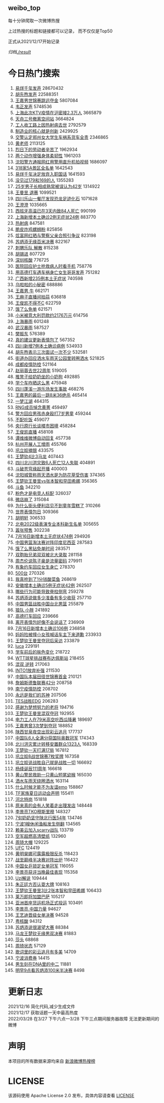 weibo_top  
---
每十分钟爬取一次微博热搜  

上过热搜的标题和链接都可以记录， 而不仅仅是Top50

正式从2021/12/17开始记录  

*归档[./result](./result/)*

# 今日热门搜索  
1. [易烊千玺发声](https://s.weibo.com//weibo?q=%23%E6%98%93%E7%83%8A%E5%8D%83%E7%8E%BA%E5%8F%91%E5%A3%B0%23&Refer=top) 28670432
2. [胡先煦发声](https://s.weibo.com//weibo?q=%23%E8%83%A1%E5%85%88%E7%85%A6%E5%8F%91%E5%A3%B0%23&Refer=top) 22588351
3. [王嘉男世锦赛跳远夺金](https://s.weibo.com//weibo?q=%23%E7%8E%8B%E5%98%89%E7%94%B7%E4%B8%96%E9%94%A6%E8%B5%9B%E8%B7%B3%E8%BF%9C%E5%A4%BA%E9%87%91%23&Refer=top) 5807084
4. [韦正发声](https://s.weibo.com//weibo?q=%23%E9%9F%A6%E6%AD%A3%E5%8F%91%E5%A3%B0%23&Refer=top) 5748536
5. [上海此次KTV疫情在沪密接2.3万人](https://s.weibo.com//weibo?q=%23%E4%B8%8A%E6%B5%B7%E6%AD%A4%E6%AC%A1KTV%E7%96%AB%E6%83%85%E5%9C%A8%E6%B2%AA%E5%AF%86%E6%8E%A52.3%E4%B8%87%E4%BA%BA%23&Refer=top) 3665879
6. [天舟三号撤离空间站](https://s.weibo.com//weibo?q=%23%E5%A4%A9%E8%88%9F%E4%B8%89%E5%8F%B7%E6%92%A4%E7%A6%BB%E7%A9%BA%E9%97%B4%E7%AB%99%23&Refer=top) 3664824
7. [工人收工路上因热射病去世](https://s.weibo.com//weibo?q=%23%E5%B7%A5%E4%BA%BA%E6%94%B6%E5%B7%A5%E8%B7%AF%E4%B8%8A%E5%9B%A0%E7%83%AD%E5%B0%84%E7%97%85%E5%8E%BB%E4%B8%96%23&Refer=top) 2792579
8. [制造业的核心就是创新](https://s.weibo.com//weibo?q=%23%E5%88%B6%E9%80%A0%E4%B8%9A%E7%9A%84%E6%A0%B8%E5%BF%83%E5%B0%B1%E6%98%AF%E5%88%9B%E6%96%B0%23&Refer=top) 2429925
9. [交警认定郑州女大学生车祸系货车全责](https://s.weibo.com//weibo?q=%23%E4%BA%A4%E8%AD%A6%E8%AE%A4%E5%AE%9A%E9%83%91%E5%B7%9E%E5%A5%B3%E5%A4%A7%E5%AD%A6%E7%94%9F%E8%BD%A6%E7%A5%B8%E7%B3%BB%E8%B4%A7%E8%BD%A6%E5%85%A8%E8%B4%A3%23&Refer=top) 2346865
10. [黄老师](https://s.weibo.com//weibo?q=%E9%BB%84%E8%80%81%E5%B8%88&Refer=top) 2113125
11. [烈日下的劳动者辛苦了](https://s.weibo.com//weibo?q=%23%E7%83%88%E6%97%A5%E4%B8%8B%E7%9A%84%E5%8A%B3%E5%8A%A8%E8%80%85%E8%BE%9B%E8%8B%A6%E4%BA%86%23&Refer=top) 1962934
12. [两个动作增强身体柔韧性](https://s.weibo.com//weibo?q=%23%E4%B8%A4%E4%B8%AA%E5%8A%A8%E4%BD%9C%E5%A2%9E%E5%BC%BA%E8%BA%AB%E4%BD%93%E6%9F%94%E9%9F%A7%E6%80%A7%23&Refer=top) 1961203
13. [沈阳警方通报网红用警用直升机拍视频](https://s.weibo.com//weibo?q=%23%E6%B2%88%E9%98%B3%E8%AD%A6%E6%96%B9%E9%80%9A%E6%8A%A5%E7%BD%91%E7%BA%A2%E7%94%A8%E8%AD%A6%E7%94%A8%E7%9B%B4%E5%8D%87%E6%9C%BA%E6%8B%8D%E8%A7%86%E9%A2%91%23&Refer=top) 1686097
14. [318家5A景区全名单](https://s.weibo.com//weibo?q=%23318%E5%AE%B65A%E6%99%AF%E5%8C%BA%E5%85%A8%E5%90%8D%E5%8D%95%23&Refer=top) 1642543
15. [易烊千玺决定放弃⼊职国话](https://s.weibo.com//weibo?q=%23%E6%98%93%E7%83%8A%E5%8D%83%E7%8E%BA%E5%86%B3%E5%AE%9A%E6%94%BE%E5%BC%83%E2%BC%8A%E8%81%8C%E5%9B%BD%E8%AF%9D%23&Refer=top) 1641593
16. [没见过179和169的人](https://s.weibo.com//weibo?q=%E6%B2%A1%E8%A7%81%E8%BF%87179%E5%92%8C169%E7%9A%84%E4%BA%BA&Refer=top) 1355283
17. [25岁男子长相成熟常被误认为42岁](https://s.weibo.com//weibo?q=%2325%E5%B2%81%E7%94%B7%E5%AD%90%E9%95%BF%E7%9B%B8%E6%88%90%E7%86%9F%E5%B8%B8%E8%A2%AB%E8%AF%AF%E8%AE%A4%E4%B8%BA42%E5%B2%81%23&Refer=top) 1314922
18. [王曼昱 退赛](https://s.weibo.com//weibo?q=%E7%8E%8B%E6%9B%BC%E6%98%B1%20%E9%80%80%E8%B5%9B&Refer=top) 1099521
19. [四川乐山一餐厅发现恐龙足迹化石](https://s.weibo.com//weibo?q=%23%E5%9B%9B%E5%B7%9D%E4%B9%90%E5%B1%B1%E4%B8%80%E9%A4%90%E5%8E%85%E5%8F%91%E7%8E%B0%E6%81%90%E9%BE%99%E8%B6%B3%E8%BF%B9%E5%8C%96%E7%9F%B3%23&Refer=top) 1071628
20. [王澄澄](https://s.weibo.com//weibo?q=%E7%8E%8B%E6%BE%84%E6%BE%84&Refer=top) 1035665
21. [西班牙高温已在3天内致84人死亡](https://s.weibo.com//weibo?q=%23%E8%A5%BF%E7%8F%AD%E7%89%99%E9%AB%98%E6%B8%A9%E5%B7%B2%E5%9C%A83%E5%A4%A9%E5%86%85%E8%87%B484%E4%BA%BA%E6%AD%BB%E4%BA%A1%23&Refer=top) 990199
22. [上海新增本土确诊2例无症状24例](https://s.weibo.com//weibo?q=%23%E4%B8%8A%E6%B5%B7%E6%96%B0%E5%A2%9E%E6%9C%AC%E5%9C%9F%E7%A1%AE%E8%AF%8A2%E4%BE%8B%E6%97%A0%E7%97%87%E7%8A%B624%E4%BE%8B%23&Refer=top) 883770
23. [热射病](https://s.weibo.com//weibo?q=%23%E7%83%AD%E5%B0%84%E7%97%85%23&Refer=top) 847581
24. [脆皮炸鸡螺蛳粉](https://s.weibo.com//weibo?q=%23%E8%84%86%E7%9A%AE%E7%82%B8%E9%B8%A1%E8%9E%BA%E8%9B%B3%E7%B2%89%23&Refer=top) 825856
25. [炫富网红晒与警察父亲合照引争议](https://s.weibo.com//weibo?q=%23%E7%82%AB%E5%AF%8C%E7%BD%91%E7%BA%A2%E6%99%92%E4%B8%8E%E8%AD%A6%E5%AF%9F%E7%88%B6%E4%BA%B2%E5%90%88%E7%85%A7%E5%BC%95%E4%BA%89%E8%AE%AE%23&Refer=top) 823198
26. [苏炳添无缘百米决赛](https://s.weibo.com//weibo?q=%23%E8%8B%8F%E7%82%B3%E6%B7%BB%E6%97%A0%E7%BC%98%E7%99%BE%E7%B1%B3%E5%86%B3%E8%B5%9B%23&Refer=top) 822167
27. [刺猬乐队 解散](https://s.weibo.com//weibo?q=%E5%88%BA%E7%8C%AC%E4%B9%90%E9%98%9F%20%E8%A7%A3%E6%95%A3&Refer=top) 815238
28. [胡锡进](https://s.weibo.com//weibo?q=%E8%83%A1%E9%94%A1%E8%BF%9B&Refer=top) 807729
29. [深圳核酸](https://s.weibo.com//weibo?q=%E6%B7%B1%E5%9C%B3%E6%A0%B8%E9%85%B8&Refer=top) 776725
30. [医院回应护士抢救病人时看手机](https://s.weibo.com//weibo?q=%23%E5%8C%BB%E9%99%A2%E5%9B%9E%E5%BA%94%E6%8A%A4%E5%A3%AB%E6%8A%A2%E6%95%91%E7%97%85%E4%BA%BA%E6%97%B6%E7%9C%8B%E6%89%8B%E6%9C%BA%23&Refer=top) 758776
31. [用高德打车遇车祸身亡女生哥哥发声](https://s.weibo.com//weibo?q=%23%E7%94%A8%E9%AB%98%E5%BE%B7%E6%89%93%E8%BD%A6%E9%81%87%E8%BD%A6%E7%A5%B8%E8%BA%AB%E4%BA%A1%E5%A5%B3%E7%94%9F%E5%93%A5%E5%93%A5%E5%8F%91%E5%A3%B0%23&Refer=top) 751282
32. [广西新增235例本土无症状](https://s.weibo.com//weibo?q=%23%E5%B9%BF%E8%A5%BF%E6%96%B0%E5%A2%9E235%E4%BE%8B%E6%9C%AC%E5%9C%9F%E6%97%A0%E7%97%87%E7%8A%B6%23&Refer=top) 740598
33. [乌啦啦的小秘密](https://s.weibo.com//weibo?q=%23%E4%B9%8C%E5%95%A6%E5%95%A6%E7%9A%84%E5%B0%8F%E7%A7%98%E5%AF%86%23&Refer=top) 688886
34. [王嘉男 牛](https://s.weibo.com//weibo?q=%E7%8E%8B%E5%98%89%E7%94%B7%20%E7%89%9B&Refer=top) 662171
35. [王麻子直播间拍蒜](https://s.weibo.com//weibo?q=%23%E7%8E%8B%E9%BA%BB%E5%AD%90%E7%9B%B4%E6%92%AD%E9%97%B4%E6%8B%8D%E8%92%9C%23&Refer=top) 636818
36. [王俊凯不得不C](https://s.weibo.com//weibo?q=%23%E7%8E%8B%E4%BF%8A%E5%87%AF%E4%B8%8D%E5%BE%97%E4%B8%8DC%23&Refer=top) 622759
37. [饿了么免单](https://s.weibo.com//weibo?q=%23%E9%A5%BF%E4%BA%86%E4%B9%88%E5%85%8D%E5%8D%95%23&Refer=top) 621571
38. [小米被意大利罚款约2176万元](https://s.weibo.com//weibo?q=%23%E5%B0%8F%E7%B1%B3%E8%A2%AB%E6%84%8F%E5%A4%A7%E5%88%A9%E7%BD%9A%E6%AC%BE%E7%BA%A62176%E4%B8%87%E5%85%83%23&Refer=top) 614756
39. [上海暴雨](https://s.weibo.com//weibo?q=%23%E4%B8%8A%E6%B5%B7%E6%9A%B4%E9%9B%A8%23&Refer=top) 601248
40. [武汉暴雨](https://s.weibo.com//weibo?q=%23%E6%AD%A6%E6%B1%89%E6%9A%B4%E9%9B%A8%23&Refer=top) 587527
41. [樊振东](https://s.weibo.com//weibo?q=%E6%A8%8A%E6%8C%AF%E4%B8%9C&Refer=top) 576389
42. [真的建议更新表情包了](https://s.weibo.com//weibo?q=%23%E7%9C%9F%E7%9A%84%E5%BB%BA%E8%AE%AE%E6%9B%B4%E6%96%B0%E8%A1%A8%E6%83%85%E5%8C%85%E4%BA%86%23&Refer=top) 567352
43. [四川新增7例本土确诊病例](https://s.weibo.com//weibo?q=%23%E5%9B%9B%E5%B7%9D%E6%96%B0%E5%A2%9E7%E4%BE%8B%E6%9C%AC%E5%9C%9F%E7%A1%AE%E8%AF%8A%E7%97%85%E4%BE%8B%23&Refer=top) 534933
44. [胡先煦表示三次面试一次不少](https://s.weibo.com//weibo?q=%23%E8%83%A1%E5%85%88%E7%85%A6%E8%A1%A8%E7%A4%BA%E4%B8%89%E6%AC%A1%E9%9D%A2%E8%AF%95%E4%B8%80%E6%AC%A1%E4%B8%8D%E5%B0%91%23&Refer=top) 532581
45. [街道办回应洒水车雨天公园里转圈洒水](https://s.weibo.com//weibo?q=%23%E8%A1%97%E9%81%93%E5%8A%9E%E5%9B%9E%E5%BA%94%E6%B4%92%E6%B0%B4%E8%BD%A6%E9%9B%A8%E5%A4%A9%E5%85%AC%E5%9B%AD%E9%87%8C%E8%BD%AC%E5%9C%88%E6%B4%92%E6%B0%B4%23&Refer=top) 521825
46. [成都疫情防控](https://s.weibo.com//weibo?q=%E6%88%90%E9%83%BD%E7%96%AB%E6%83%85%E9%98%B2%E6%8E%A7&Refer=top) 521164
47. [赵丽蓉去世22周年](https://s.weibo.com//weibo?q=%23%E8%B5%B5%E4%B8%BD%E8%93%89%E5%8E%BB%E4%B8%9622%E5%91%A8%E5%B9%B4%23&Refer=top) 519005
48. [推凳子给奶奶坐的小奶狗](https://s.weibo.com//weibo?q=%23%E6%8E%A8%E5%87%B3%E5%AD%90%E7%BB%99%E5%A5%B6%E5%A5%B6%E5%9D%90%E7%9A%84%E5%B0%8F%E5%A5%B6%E7%8B%97%23&Refer=top) 492885
49. [学个车咋晒这么黑](https://s.weibo.com//weibo?q=%23%E5%AD%A6%E4%B8%AA%E8%BD%A6%E5%92%8B%E6%99%92%E8%BF%99%E4%B9%88%E9%BB%91%23&Refer=top) 475948
50. [四川蓬溪一游乐场发生事故](https://s.weibo.com//weibo?q=%23%E5%9B%9B%E5%B7%9D%E8%93%AC%E6%BA%AA%E4%B8%80%E6%B8%B8%E4%B9%90%E5%9C%BA%E5%8F%91%E7%94%9F%E4%BA%8B%E6%95%85%23&Refer=top) 468276
51. [王嘉男的最后一跳8米36绝杀](https://s.weibo.com//weibo?q=%23%E7%8E%8B%E5%98%89%E7%94%B7%E7%9A%84%E6%9C%80%E5%90%8E%E4%B8%80%E8%B7%B38%E7%B1%B336%E7%BB%9D%E6%9D%80%23&Refer=top) 465414
52. [一梦江湖](https://s.weibo.com//weibo?q=%23%E4%B8%80%E6%A2%A6%E6%B1%9F%E6%B9%96%23&Refer=top) 464315
53. [RNG成员悼念黄菁](https://s.weibo.com//weibo?q=%23RNG%E6%88%90%E5%91%98%E6%82%BC%E5%BF%B5%E9%BB%84%E8%8F%81%23&Refer=top) 459497
54. [警方回应男孩赤身殴打7岁男童](https://s.weibo.com//weibo?q=%23%E8%AD%A6%E6%96%B9%E5%9B%9E%E5%BA%94%E7%94%B7%E5%AD%A9%E8%B5%A4%E8%BA%AB%E6%AE%B4%E6%89%937%E5%B2%81%E7%94%B7%E7%AB%A5%23&Refer=top) 459244
55. [不配吃饭](https://s.weibo.com//weibo?q=%23%E4%B8%8D%E9%85%8D%E5%90%83%E9%A5%AD%23&Refer=top) 459077
56. [央行原行长谈楼市困境](https://s.weibo.com//weibo?q=%23%E5%A4%AE%E8%A1%8C%E5%8E%9F%E8%A1%8C%E9%95%BF%E8%B0%88%E6%A5%BC%E5%B8%82%E5%9B%B0%E5%A2%83%23&Refer=top) 458284
57. [王俊凯直播](https://s.weibo.com//weibo?q=%23%E7%8E%8B%E4%BF%8A%E5%87%AF%E7%9B%B4%E6%92%AD%23&Refer=top) 458108
58. [谭维维微博自动回复](https://s.weibo.com//weibo?q=%23%E8%B0%AD%E7%BB%B4%E7%BB%B4%E5%BE%AE%E5%8D%9A%E8%87%AA%E5%8A%A8%E5%9B%9E%E5%A4%8D%23&Refer=top) 457738
59. [杭州开展人工增雨](https://s.weibo.com//weibo?q=%23%E6%9D%AD%E5%B7%9E%E5%BC%80%E5%B1%95%E4%BA%BA%E5%B7%A5%E5%A2%9E%E9%9B%A8%23&Refer=top) 455766
60. [巩立姣摘银](https://s.weibo.com//weibo?q=%23%E5%B7%A9%E7%AB%8B%E5%A7%A3%E6%91%98%E9%93%B6%23&Refer=top) 433575
61. [王楚钦4比3马龙](https://s.weibo.com//weibo?q=%23%E7%8E%8B%E6%A5%9A%E9%92%A64%E6%AF%943%E9%A9%AC%E9%BE%99%23&Refer=top) 407443
62. [四川北川洪灾致6人死亡12人失联](https://s.weibo.com//weibo?q=%23%E5%9B%9B%E5%B7%9D%E5%8C%97%E5%B7%9D%E6%B4%AA%E7%81%BE%E8%87%B46%E4%BA%BA%E6%AD%BB%E4%BA%A112%E4%BA%BA%E5%A4%B1%E8%81%94%23&Refer=top) 404891
63. [斗破苍穹缘起开播](https://s.weibo.com//weibo?q=%23%E6%96%97%E7%A0%B4%E8%8B%8D%E7%A9%B9%E7%BC%98%E8%B5%B7%E5%BC%80%E6%92%AD%23&Refer=top) 400003
64. [沈阳城管称雨天洒水是为防花草受伤害](https://s.weibo.com//weibo?q=%23%E6%B2%88%E9%98%B3%E5%9F%8E%E7%AE%A1%E7%A7%B0%E9%9B%A8%E5%A4%A9%E6%B4%92%E6%B0%B4%E6%98%AF%E4%B8%BA%E9%98%B2%E8%8A%B1%E8%8D%89%E5%8F%97%E4%BC%A4%E5%AE%B3%23&Refer=top) 374365
65. [王楚钦王曼昱vs张本智和早田希娜](https://s.weibo.com//weibo?q=%23%E7%8E%8B%E6%A5%9A%E9%92%A6%E7%8E%8B%E6%9B%BC%E6%98%B1vs%E5%BC%A0%E6%9C%AC%E6%99%BA%E5%92%8C%E6%97%A9%E7%94%B0%E5%B8%8C%E5%A8%9C%23&Refer=top) 356365
66. [斗鱼](https://s.weibo.com//weibo?q=%E6%96%97%E9%B1%BC&Refer=top) 342210
67. [粉色才是电竞人标配](https://s.weibo.com//weibo?q=%23%E7%B2%89%E8%89%B2%E6%89%8D%E6%98%AF%E7%94%B5%E7%AB%9E%E4%BA%BA%E6%A0%87%E9%85%8D%23&Refer=top) 326037
68. [微店崩了](https://s.weibo.com//weibo?q=%23%E5%BE%AE%E5%BA%97%E5%B4%A9%E4%BA%86%23&Refer=top) 315084
69. [为什么街头便利店见不到童年雪糕了](https://s.weibo.com//weibo?q=%23%E4%B8%BA%E4%BB%80%E4%B9%88%E8%A1%97%E5%A4%B4%E4%BE%BF%E5%88%A9%E5%BA%97%E8%A7%81%E4%B8%8D%E5%88%B0%E7%AB%A5%E5%B9%B4%E9%9B%AA%E7%B3%95%E4%BA%86%23&Refer=top) 310266
70. [世界表情包日](https://s.weibo.com//weibo?q=%23%E4%B8%96%E7%95%8C%E8%A1%A8%E6%83%85%E5%8C%85%E6%97%A5%23&Refer=top) 309366
71. [胡明轩](https://s.weibo.com//weibo?q=%E8%83%A1%E6%98%8E%E8%BD%A9&Refer=top) 306533
72. [北电2022级表演专业本科新生名单](https://s.weibo.com//weibo?q=%23%E5%8C%97%E7%94%B52022%E7%BA%A7%E8%A1%A8%E6%BC%94%E4%B8%93%E4%B8%9A%E6%9C%AC%E7%A7%91%E6%96%B0%E7%94%9F%E5%90%8D%E5%8D%95%23&Refer=top) 305655
73. [嚣张预售](https://s.weibo.com//weibo?q=%E5%9A%A3%E5%BC%A0%E9%A2%84%E5%94%AE&Refer=top) 302238
74. [7月16日新增本土无症状474例](https://s.weibo.com//weibo?q=%237%E6%9C%8816%E6%97%A5%E6%96%B0%E5%A2%9E%E6%9C%AC%E5%9C%9F%E6%97%A0%E7%97%87%E7%8A%B6474%E4%BE%8B%23&Refer=top) 294926
75. [中国男篮淘汰赛对阵印度尼西亚](https://s.weibo.com//weibo?q=%23%E4%B8%AD%E5%9B%BD%E7%94%B7%E7%AF%AE%E6%B7%98%E6%B1%B0%E8%B5%9B%E5%AF%B9%E9%98%B5%E5%8D%B0%E5%BA%A6%E5%B0%BC%E8%A5%BF%E4%BA%9A%23&Refer=top) 287583
76. [饿了么黑钻免单时间](https://s.weibo.com//weibo?q=%23%E9%A5%BF%E4%BA%86%E4%B9%88%E9%BB%91%E9%92%BB%E5%85%8D%E5%8D%95%E6%97%B6%E9%97%B4%23&Refer=top) 283571
77. [双胞胎兄弟双双被北大录取](https://s.weibo.com//weibo?q=%23%E5%8F%8C%E8%83%9E%E8%83%8E%E5%85%84%E5%BC%9F%E5%8F%8C%E5%8F%8C%E8%A2%AB%E5%8C%97%E5%A4%A7%E5%BD%95%E5%8F%96%23&Refer=top) 281158
78. [周杰伦说陈子豪是流量密码](https://s.weibo.com//weibo?q=%23%E5%91%A8%E6%9D%B0%E4%BC%A6%E8%AF%B4%E9%99%88%E5%AD%90%E8%B1%AA%E6%98%AF%E6%B5%81%E9%87%8F%E5%AF%86%E7%A0%81%23&Refer=top) 279911
79. [有象约车回应女生身亡](https://s.weibo.com//weibo?q=%23%E6%9C%89%E8%B1%A1%E7%BA%A6%E8%BD%A6%E5%9B%9E%E5%BA%94%E5%A5%B3%E7%94%9F%E8%BA%AB%E4%BA%A1%23&Refer=top) 278370
80. [500台](https://s.weibo.com//weibo?q=500%E5%8F%B0&Refer=top) 270326
81. [我真抢到了1分钱酸菜鱼](https://s.weibo.com//weibo?q=%23%E6%88%91%E7%9C%9F%E6%8A%A2%E5%88%B0%E4%BA%861%E5%88%86%E9%92%B1%E9%85%B8%E8%8F%9C%E9%B1%BC%23&Refer=top) 268619
82. [安徽增本土确诊5例无症状42例](https://s.weibo.com//weibo?q=%23%E5%AE%89%E5%BE%BD%E5%A2%9E%E6%9C%AC%E5%9C%9F%E7%A1%AE%E8%AF%8A5%E4%BE%8B%E6%97%A0%E7%97%87%E7%8A%B642%E4%BE%8B%23&Refer=top) 262507
83. [哪些行为可能导致脊柱侧弯](https://s.weibo.com//weibo?q=%23%E5%93%AA%E4%BA%9B%E8%A1%8C%E4%B8%BA%E5%8F%AF%E8%83%BD%E5%AF%BC%E8%87%B4%E8%84%8A%E6%9F%B1%E4%BE%A7%E5%BC%AF%23&Refer=top) 259278
84. [苏炳添说做多少准备有多少收获](https://s.weibo.com//weibo?q=%23%E8%8B%8F%E7%82%B3%E6%B7%BB%E8%AF%B4%E5%81%9A%E5%A4%9A%E5%B0%91%E5%87%86%E5%A4%87%E6%9C%89%E5%A4%9A%E5%B0%91%E6%94%B6%E8%8E%B7%23&Refer=top) 257710
85. [中国男篮战胜中国台北男篮](https://s.weibo.com//weibo?q=%23%E4%B8%AD%E5%9B%BD%E7%94%B7%E7%AF%AE%E6%88%98%E8%83%9C%E4%B8%AD%E5%9B%BD%E5%8F%B0%E5%8C%97%E7%94%B7%E7%AF%AE%23&Refer=top) 255879
86. [狼队 小胖](https://s.weibo.com//weibo?q=%E7%8B%BC%E9%98%9F%20%E5%B0%8F%E8%83%96&Refer=top) 241892
87. [高德打车回应](https://s.weibo.com//weibo?q=%23%E9%AB%98%E5%BE%B7%E6%89%93%E8%BD%A6%E5%9B%9E%E5%BA%94%23&Refer=top) 239666
88. [离开表情包好像不会说话了](https://s.weibo.com//weibo?q=%23%E7%A6%BB%E5%BC%80%E8%A1%A8%E6%83%85%E5%8C%85%E5%A5%BD%E5%83%8F%E4%B8%8D%E4%BC%9A%E8%AF%B4%E8%AF%9D%E4%BA%86%23&Refer=top) 236909
89. [7月16日新增本土确诊106例](https://s.weibo.com//weibo?q=%237%E6%9C%8816%E6%97%A5%E6%96%B0%E5%A2%9E%E6%9C%AC%E5%9C%9F%E7%A1%AE%E8%AF%8A106%E4%BE%8B%23&Refer=top) 236858
90. [妈妈险被撞小女孩喊话车主下来道歉](https://s.weibo.com//weibo?q=%23%E5%A6%88%E5%A6%88%E9%99%A9%E8%A2%AB%E6%92%9E%E5%B0%8F%E5%A5%B3%E5%AD%A9%E5%96%8A%E8%AF%9D%E8%BD%A6%E4%B8%BB%E4%B8%8B%E6%9D%A5%E9%81%93%E6%AD%89%23&Refer=top) 233933
91. [王楚钦王曼昱夺冠后采访](https://s.weibo.com//weibo?q=%23%E7%8E%8B%E6%A5%9A%E9%92%A6%E7%8E%8B%E6%9B%BC%E6%98%B1%E5%A4%BA%E5%86%A0%E5%90%8E%E9%87%87%E8%AE%BF%23&Refer=top) 233879
92. [luca](https://s.weibo.com//weibo?q=luca&Refer=top) 229191
93. [学车前后的肤色变化](https://s.weibo.com//weibo?q=%23%E5%AD%A6%E8%BD%A6%E5%89%8D%E5%90%8E%E7%9A%84%E8%82%A4%E8%89%B2%E5%8F%98%E5%8C%96%23&Refer=top) 218722
94. [WTT球星挑战赛布达佩斯站](https://s.weibo.com//weibo?q=%23WTT%E7%90%83%E6%98%9F%E6%8C%91%E6%88%98%E8%B5%9B%E5%B8%83%E8%BE%BE%E4%BD%A9%E6%96%AF%E7%AB%99%23&Refer=top) 218455
95. [混双 逆转](https://s.weibo.com//weibo?q=%E6%B7%B7%E5%8F%8C%20%E9%80%86%E8%BD%AC&Refer=top) 217063
96. [INTO1放弃补强](https://s.weibo.com//weibo?q=%23INTO1%E6%94%BE%E5%BC%83%E8%A1%A5%E5%BC%BA%23&Refer=top) 211530
97. [中国队本届田径世锦赛首金](https://s.weibo.com//weibo?q=%23%E4%B8%AD%E5%9B%BD%E9%98%9F%E6%9C%AC%E5%B1%8A%E7%94%B0%E5%BE%84%E4%B8%96%E9%94%A6%E8%B5%9B%E9%A6%96%E9%87%91%23&Refer=top) 210121
98. [詹姆斯德鲁联赛42分](https://s.weibo.com//weibo?q=%23%E8%A9%B9%E5%A7%86%E6%96%AF%E5%BE%B7%E9%B2%81%E8%81%94%E8%B5%9B42%E5%88%86%23&Refer=top) 208758
99. [南宁疫情防控](https://s.weibo.com//weibo?q=%E5%8D%97%E5%AE%81%E7%96%AB%E6%83%85%E9%98%B2%E6%8E%A7&Refer=top) 208702
100. [永远是我们的苏神](https://s.weibo.com//weibo?q=%23%E6%B0%B8%E8%BF%9C%E6%98%AF%E6%88%91%E4%BB%AC%E7%9A%84%E8%8B%8F%E7%A5%9E%23&Refer=top) 207506
101. [TES战胜EDG](https://s.weibo.com//weibo?q=%23TES%E6%88%98%E8%83%9CEDG%23&Refer=top) 206283
102. [感谢为梦想努力的老将](https://s.weibo.com//weibo?q=%E6%84%9F%E8%B0%A2%E4%B8%BA%E6%A2%A6%E6%83%B3%E5%8A%AA%E5%8A%9B%E7%9A%84%E8%80%81%E5%B0%86&Refer=top) 194716
103. [王楚钦王曼昱混双夺冠](https://s.weibo.com//weibo?q=%23%E7%8E%8B%E6%A5%9A%E9%92%A6%E7%8E%8B%E6%9B%BC%E6%98%B1%E6%B7%B7%E5%8F%8C%E5%A4%BA%E5%86%A0%23&Refer=top) 192955
104. [电力工人在79米高空吃西瓜降暑](https://s.weibo.com//weibo?q=%23%E7%94%B5%E5%8A%9B%E5%B7%A5%E4%BA%BA%E5%9C%A879%E7%B1%B3%E9%AB%98%E7%A9%BA%E5%90%83%E8%A5%BF%E7%93%9C%E9%99%8D%E6%9A%91%23&Refer=top) 189697
105. [王嘉男曾3次梦到夺冠](https://s.weibo.com//weibo?q=%23%E7%8E%8B%E5%98%89%E7%94%B7%E6%9B%BE3%E6%AC%A1%E6%A2%A6%E5%88%B0%E5%A4%BA%E5%86%A0%23&Refer=top) 188852
106. [陕西甘泉夜空出现彩云追月](https://s.weibo.com//weibo?q=%23%E9%99%95%E8%A5%BF%E7%94%98%E6%B3%89%E5%A4%9C%E7%A9%BA%E5%87%BA%E7%8E%B0%E5%BD%A9%E4%BA%91%E8%BF%BD%E6%9C%88%23&Refer=top) 177737
107. [中国队6人全满分获国际奥数冠军](https://s.weibo.com//weibo?q=%23%E4%B8%AD%E5%9B%BD%E9%98%9F6%E4%BA%BA%E5%85%A8%E6%BB%A1%E5%88%86%E8%8E%B7%E5%9B%BD%E9%99%85%E5%A5%A5%E6%95%B0%E5%86%A0%E5%86%9B%23&Refer=top) 174343
108. [北川洪灾累计转移安置群众1323人](https://s.weibo.com//weibo?q=%23%E5%8C%97%E5%B7%9D%E6%B4%AA%E7%81%BE%E7%B4%AF%E8%AE%A1%E8%BD%AC%E7%A7%BB%E5%AE%89%E7%BD%AE%E7%BE%A4%E4%BC%971323%E4%BA%BA%23&Refer=top) 168339
109. [王楚钦一天打满17局](https://s.weibo.com//weibo?q=%23%E7%8E%8B%E6%A5%9A%E9%92%A6%E4%B8%80%E5%A4%A9%E6%89%93%E6%BB%A117%E5%B1%80%23&Refer=top) 167812
110. [巩立姣8战世锦赛7枚奖牌](https://s.weibo.com//weibo?q=%23%E5%B7%A9%E7%AB%8B%E5%A7%A38%E6%88%98%E4%B8%96%E9%94%A6%E8%B5%9B7%E6%9E%9A%E5%A5%96%E7%89%8C%23&Refer=top) 167358
111. [巩立姣说战胜自己就是战胜一切](https://s.weibo.com//weibo?q=%23%E5%B7%A9%E7%AB%8B%E5%A7%A3%E8%AF%B4%E6%88%98%E8%83%9C%E8%87%AA%E5%B7%B1%E5%B0%B1%E6%98%AF%E6%88%98%E8%83%9C%E4%B8%80%E5%88%87%23&Refer=top) 166692
112. [杨绛诞辰111周年](https://s.weibo.com//weibo?q=%23%E6%9D%A8%E7%BB%9B%E8%AF%9E%E8%BE%B0111%E5%91%A8%E5%B9%B4%23&Refer=top) 166618
113. [黄山警民救助一只黄山短尾幼猴](https://s.weibo.com//weibo?q=%23%E9%BB%84%E5%B1%B1%E8%AD%A6%E6%B0%91%E6%95%91%E5%8A%A9%E4%B8%80%E5%8F%AA%E9%BB%84%E5%B1%B1%E7%9F%AD%E5%B0%BE%E5%B9%BC%E7%8C%B4%23&Refer=top) 165030
114. [洒水车雨天绕圈洒水](https://s.weibo.com//weibo?q=%23%E6%B4%92%E6%B0%B4%E8%BD%A6%E9%9B%A8%E5%A4%A9%E7%BB%95%E5%9C%88%E6%B4%92%E6%B0%B4%23&Refer=top) 163114
115. [什么时候才能不为友谊emo](https://s.weibo.com//weibo?q=%23%E4%BB%80%E4%B9%88%E6%97%B6%E5%80%99%E6%89%8D%E8%83%BD%E4%B8%8D%E4%B8%BA%E5%8F%8B%E8%B0%8Aemo%23&Refer=top) 158867
116. [TF家族夏日运动会声明](https://s.weibo.com//weibo?q=%23TF%E5%AE%B6%E6%97%8F%E5%A4%8F%E6%97%A5%E8%BF%90%E5%8A%A8%E4%BC%9A%E5%A3%B0%E6%98%8E%23&Refer=top) 155411
117. [河北特岗](https://s.weibo.com//weibo?q=%E6%B2%B3%E5%8C%97%E7%89%B9%E5%B2%97&Refer=top) 151818
118. [原来真的会有人笑着走出理发店](https://s.weibo.com//weibo?q=%23%E5%8E%9F%E6%9D%A5%E7%9C%9F%E7%9A%84%E4%BC%9A%E6%9C%89%E4%BA%BA%E7%AC%91%E7%9D%80%E8%B5%B0%E5%87%BA%E7%90%86%E5%8F%91%E5%BA%97%23&Refer=top) 148448
119. [李景亮TKO穆斯里穆](https://s.weibo.com//weibo?q=%23%E6%9D%8E%E6%99%AF%E4%BA%AETKO%E7%A9%86%E6%96%AF%E9%87%8C%E7%A9%86%23&Refer=top) 148327
120. [7旬奶奶坚守陕北行医54年](https://s.weibo.com//weibo?q=%237%E6%97%AC%E5%A5%B6%E5%A5%B6%E5%9D%9A%E5%AE%88%E9%99%95%E5%8C%97%E8%A1%8C%E5%8C%BB54%E5%B9%B4%23&Refer=top) 134746
121. [宁波1艘休闲渔船发生侧翻](https://s.weibo.com//weibo?q=%23%E5%AE%81%E6%B3%A21%E8%89%98%E4%BC%91%E9%97%B2%E6%B8%94%E8%88%B9%E5%8F%91%E7%94%9F%E4%BE%A7%E7%BF%BB%23&Refer=top) 134565
122. [赖美云加入scarry战队](https://s.weibo.com//weibo?q=%23%E8%B5%96%E7%BE%8E%E4%BA%91%E5%8A%A0%E5%85%A5scarry%E6%88%98%E9%98%9F%23&Refer=top) 133719
123. [空军超燃高清壁纸](https://s.weibo.com//weibo?q=%23%E7%A9%BA%E5%86%9B%E8%B6%85%E7%87%83%E9%AB%98%E6%B8%85%E5%A3%81%E7%BA%B8%23&Refer=top) 132960
124. [周琦大帽](https://s.weibo.com//weibo?q=%23%E5%91%A8%E7%90%A6%E5%A4%A7%E5%B8%BD%23&Refer=top) 129225
125. [UFC](https://s.weibo.com//weibo?q=UFC&Refer=top) 124419
126. [黄明昊娜可露露极限反杀](https://s.weibo.com//weibo?q=%23%E9%BB%84%E6%98%8E%E6%98%8A%E5%A8%9C%E5%8F%AF%E9%9C%B2%E9%9C%B2%E6%9E%81%E9%99%90%E5%8F%8D%E6%9D%80%23&Refer=top) 118423
127. [战至巅峰半决赛对阵出炉](https://s.weibo.com//weibo?q=%23%E6%88%98%E8%87%B3%E5%B7%85%E5%B3%B0%E5%8D%8A%E5%86%B3%E8%B5%9B%E5%AF%B9%E9%98%B5%E5%87%BA%E7%82%89%23&Refer=top) 116422
128. [中国女乒锁定女单冠军](https://s.weibo.com//weibo?q=%23%E4%B8%AD%E5%9B%BD%E5%A5%B3%E4%B9%92%E9%94%81%E5%AE%9A%E5%A5%B3%E5%8D%95%E5%86%A0%E5%86%9B%23&Refer=top) 116055
129. [李景亮获评当晚最佳表现](https://s.weibo.com//weibo?q=%23%E6%9D%8E%E6%99%AF%E4%BA%AE%E8%8E%B7%E8%AF%84%E5%BD%93%E6%99%9A%E6%9C%80%E4%BD%B3%E8%A1%A8%E7%8E%B0%23&Refer=top) 115358
130. [Uzi解说](https://s.weibo.com//weibo?q=%23Uzi%E8%A7%A3%E8%AF%B4%23&Refer=top) 109444
131. [朱正廷方否认耍大牌](https://s.weibo.com//weibo?q=%23%E6%9C%B1%E6%AD%A3%E5%BB%B7%E6%96%B9%E5%90%A6%E8%AE%A4%E8%80%8D%E5%A4%A7%E7%89%8C%23&Refer=top) 108163
132. [王楚钦王曼昱3比2张本智和早田希娜](https://s.weibo.com//weibo?q=%23%E7%8E%8B%E6%A5%9A%E9%92%A6%E7%8E%8B%E6%9B%BC%E6%98%B13%E6%AF%942%E5%BC%A0%E6%9C%AC%E6%99%BA%E5%92%8C%E6%97%A9%E7%94%B0%E5%B8%8C%E5%A8%9C%23&Refer=top) 106433
133. [莱万即将加盟巴萨](https://s.weibo.com//weibo?q=%23%E8%8E%B1%E4%B8%87%E5%8D%B3%E5%B0%86%E5%8A%A0%E7%9B%9F%E5%B7%B4%E8%90%A8%23&Refer=top) 105217
134. [亚洲首座货运机场正式投运](https://s.weibo.com//weibo?q=%23%E4%BA%9A%E6%B4%B2%E9%A6%96%E5%BA%A7%E8%B4%A7%E8%BF%90%E6%9C%BA%E5%9C%BA%E6%AD%A3%E5%BC%8F%E6%8A%95%E8%BF%90%23&Refer=top) 103491
135. [李景亮 中国力量](https://s.weibo.com//weibo?q=%E6%9D%8E%E6%99%AF%E4%BA%AE%20%E4%B8%AD%E5%9B%BD%E5%8A%9B%E9%87%8F&Refer=top) 94627
136. [王艺迪晋级女单决赛](https://s.weibo.com//weibo?q=%23%E7%8E%8B%E8%89%BA%E8%BF%AA%E6%99%8B%E7%BA%A7%E5%A5%B3%E5%8D%95%E5%86%B3%E8%B5%9B%23&Refer=top) 94528
137. [粤核酸](https://s.weibo.com//weibo?q=%E7%B2%A4%E6%A0%B8%E9%85%B8&Refer=top) 94312
138. [苏炳添说很渴望大赛](https://s.weibo.com//weibo?q=%23%E8%8B%8F%E7%82%B3%E6%B7%BB%E8%AF%B4%E5%BE%88%E6%B8%B4%E6%9C%9B%E5%A4%A7%E8%B5%9B%23&Refer=top) 88384
139. [马龙王楚钦无缘男双决赛](https://s.weibo.com//weibo?q=%23%E9%A9%AC%E9%BE%99%E7%8E%8B%E6%A5%9A%E9%92%A6%E6%97%A0%E7%BC%98%E7%94%B7%E5%8F%8C%E5%86%B3%E8%B5%9B%23&Refer=top) 81883
140. [莎头](https://s.weibo.com//weibo?q=%E8%8E%8E%E5%A4%B4&Refer=top) 68868
141. [周琦状态](https://s.weibo.com//weibo?q=%23%E5%91%A8%E7%90%A6%E7%8A%B6%E6%80%81%23&Refer=top) 57129
142. [歌词里的彩云追月有多美](https://s.weibo.com//weibo?q=%23%E6%AD%8C%E8%AF%8D%E9%87%8C%E7%9A%84%E5%BD%A9%E4%BA%91%E8%BF%BD%E6%9C%88%E6%9C%89%E5%A4%9A%E7%BE%8E%23&Refer=top) 14709
143. [宁波消费券](https://s.weibo.com//weibo?q=%23%E5%AE%81%E6%B3%A2%E6%B6%88%E8%B4%B9%E5%88%B8%23&Refer=top) 14415
144. [男生刻在DNA里的中二](https://s.weibo.com//weibo?q=%23%E7%94%B7%E7%94%9F%E5%88%BB%E5%9C%A8DNA%E9%87%8C%E7%9A%84%E4%B8%AD%E4%BA%8C%23&Refer=top) 11881
145. [明早9点看苏炳添100米半决赛](https://s.weibo.com//weibo?q=%23%E6%98%8E%E6%97%A99%E7%82%B9%E7%9C%8B%E8%8B%8F%E7%82%B3%E6%B7%BB100%E7%B1%B3%E5%8D%8A%E5%86%B3%E8%B5%9B%23&Refer=top) 8498
# 更新日志  
2021/12/16  简化代码,减少生成文件  
2021/12/17  获取话题一天中最高热度  
2022/03/28  在3/27 下午六点—3/28 下午三点期间服务器故障 无法更新期间的微博  
# 声明  
本项目的所有数据来源均来自 [新浪微博热搜榜](https://s.weibo.com/top/summary)  

# LICENSE
该源码使用 Apache License 2.0 发布，具体内容请查看 [LICENSE](./LICENSE)
